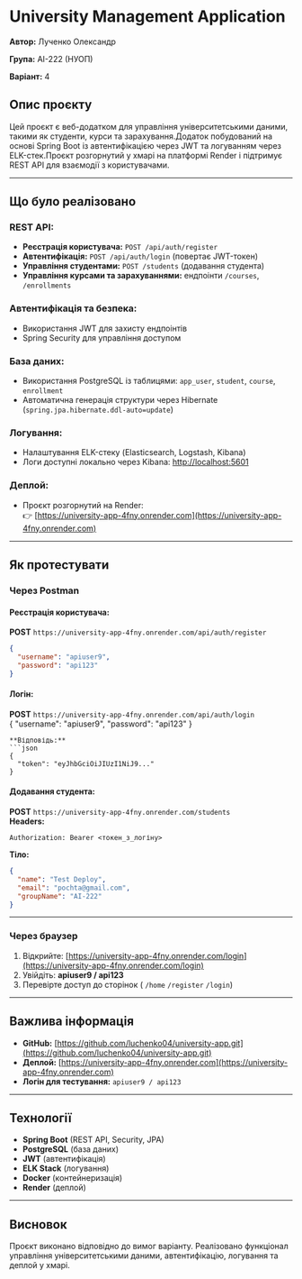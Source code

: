 # University Management Application

**Автор:** Лученко Олександр 

**Група:** АІ-222 (НУОП)

**Варіант:** 4 


## Опис проєкту

Цей проєкт є веб-додатком для управління університетськими даними, такими як студенти, курси та зарахування.Додаток побудований на основі Spring Boot із автентифікацією через JWT та логуванням через ELK-стек.Проєкт розгорнутий у хмарі на платформі Render і підтримує REST API для взаємодії з користувачами.

---

## Що було реалізовано

### REST API:
- **Реєстрація користувача:** `POST /api/auth/register`
- **Автентифікація:** `POST /api/auth/login` (повертає JWT-токен)
- **Управління студентами:** `POST /students` (додавання студента)
- **Управління курсами та зарахуваннями:** ендпоінти `/courses`, `/enrollments`

### Автентифікація та безпека:
- Використання JWT для захисту ендпоінтів
- Spring Security для управління доступом

### База даних:
- Використання PostgreSQL із таблицями: `app_user`, `student`, `course`, `enrollment`
- Автоматична генерація структури через Hibernate (`spring.jpa.hibernate.ddl-auto=update`)

### Логування:
- Налаштування ELK-стеку (Elasticsearch, Logstash, Kibana)
- Логи доступні локально через Kibana: [http://localhost:5601](http://localhost:5601)

### Деплой:
- Проєкт розгорнутий на Render:  
  👉 [https://university-app-4fny.onrender.com](https://university-app-4fny.onrender.com)

---

## Як протестувати

### Через Postman

#### Реєстрація користувача:

**POST** `https://university-app-4fny.onrender.com/api/auth/register`  
```json
{
  "username": "apiuser9",
  "password": "api123"
}
```

#### Логін:

**POST** `https://university-app-4fny.onrender.com/api/auth/login`  
{
  "username": "apiuser9",
  "password": "api123"
}
```
**Відповідь:**
```json
{
  "token": "eyJhbGciOiJIUzI1NiJ9..."
}
```

#### Додавання студента:

**POST** `https://university-app-4fny.onrender.com/students`  
**Headers:**
```
Authorization: Bearer <токен_з_логіну>
```
**Тіло:**
```json
{
  "name": "Test Deploy",
  "email": "pochta@gmail.com",
  "groupName": "AI-222"
}
```

---

### Через браузер

1. Відкрийте: [https://university-app-4fny.onrender.com/login](https://university-app-4fny.onrender.com/login)
2. Увійдіть: **apiuser9 / api123**
3. Перевірте доступ до сторінок ( `/home` `/register` `/login`)

---

## Важлива інформація

- **GitHub:** [https://github.com/luchenko04/university-app.git](https://github.com/luchenko04/university-app.git)
- **Деплой:** [https://university-app-4fny.onrender.com](https://university-app-4fny.onrender.com)
- **Логін для тестування:** `apiuser9 / api123`

---

## Технології
- **Spring Boot** (REST API, Security, JPA)
- **PostgreSQL** (база даних)
- **JWT** (автентифікація)
- **ELK Stack** (логування)
- **Docker** (контейнеризація)
- **Render** (деплой)

---

## Висновок

Проєкт виконано відповідно до вимог варіанту. Реалізовано функціонал управління університетськими даними, автентифікацію, логування та деплой у хмарі.  
